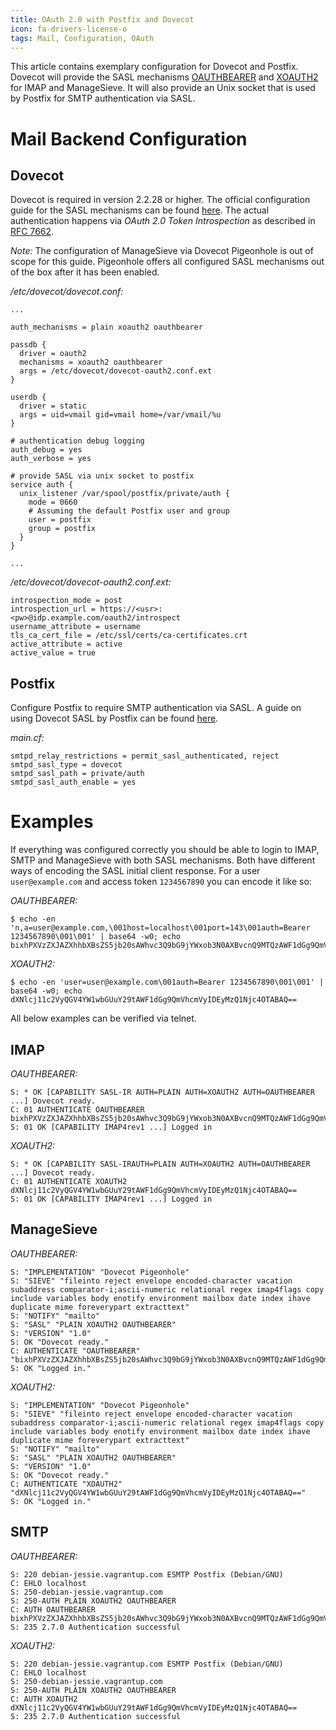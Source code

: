 ```yaml
---
title: OAuth 2.0 with Postfix and Dovecot
icon: fa-drivers-license-o
tags: Mail, Configuration, OAuth
---
```


This article contains exemplary configuration for Dovecot and Postfix. Dovecot will provide the SASL mechanisms [OAUTHBEARER](https://tools.ietf.org/html/rfc7628) and [XOAUTH2](https://developers.google.com/gmail/xoauth2_protocol) for IMAP and ManageSieve. It will also provide an Unix socket that is used by Postfix for SMTP authentication via SASL.

# Mail Backend Configuration

## Dovecot

Dovecot is required in version 2.2.28 or higher. The official configuration guide for the SASL mechanisms can be found [here](http://wiki2.dovecot.org/PasswordDatabase/oauth2). The actual authentication happens via *OAuth 2.0 Token Introspection* as described in [RFC 7662](https://tools.ietf.org/html/rfc7662).

*Note:* The configuration of ManageSieve via Dovecot Pigeonhole is out of scope for this guide. Pigeonhole offers all configured SASL mechanisms out of the box after it has been enabled.

*/etc/dovecot/dovecot.conf:*

	...
	
    auth_mechanisms = plain xoauth2 oauthbearer

    passdb {
      driver = oauth2
      mechanisms = xoauth2 oauthbearer
      args = /etc/dovecot/dovecot-oauth2.conf.ext
    }

    userdb {
      driver = static
      args = uid=vmail gid=vmail home=/var/vmail/%u
    }

    # authentication debug logging
    auth_debug = yes
    auth_verbose = yes

    # provide SASL via unix socket to postfix
    service auth {
      unix_listener /var/spool/postfix/private/auth {
        mode = 0660
        # Assuming the default Postfix user and group
        user = postfix
        group = postfix
      }
    }
    
    ...

*/etc/dovecot/dovecot-oauth2.conf.ext:*

    introspection_mode = post
    introspection_url = https://<usr>:<pw>@idp.example.com/oauth2/introspect
    username_attribute = username
    tls_ca_cert_file = /etc/ssl/certs/ca-certificates.crt
    active_attribute = active
    active_value = true

## Postfix

Configure Postfix to require SMTP authentication via SASL. A guide on using Dovecot SASL by Postfix can be found [here](http://wiki2.dovecot.org/HowTo/PostfixAndDovecotSASL).

*main.cf:*

    smtpd_relay_restrictions = permit_sasl_authenticated, reject
    smtpd_sasl_type = dovecot
    smtpd_sasl_path = private/auth
    smtpd_sasl_auth_enable = yes
    
# Examples

If everything was configured correctly you should be able to login to IMAP, SMTP and ManageSieve with both SASL mechanisms. Both have different ways of encoding the SASL initial client response. For a user `user@example.com` and access token `1234567890` you can encode it like so:

*OAUTHBEARER:*

	$ echo -en 'n,a=user@example.com,\001host=localhost\001port=143\001auth=Bearer 1234567890\001\001' | base64 -w0; echo
	bixhPXVzZXJAZXhhbXBsZS5jb20sAWhvc3Q9bG9jYWxob3N0AXBvcnQ9MTQzAWF1dGg9QmVhcmVyIDEyMzQ1Njc4OTABAQ==
	
*XOAUTH2:*

	$ echo -en 'user=user@example.com\001auth=Bearer 1234567890\001\001' | base64 -w0; echo
	dXNlcj11c2VyQGV4YW1wbGUuY29tAWF1dGg9QmVhcmVyIDEyMzQ1Njc4OTABAQ==

All below examples can be verified via telnet.

## IMAP

*OAUTHBEARER:*

	S: * OK [CAPABILITY SASL-IR AUTH=PLAIN AUTH=XOAUTH2 AUTH=OAUTHBEARER ...] Dovecot ready.
	C: 01 AUTHENTICATE OAUTHBEARER bixhPXVzZXJAZXhhbXBsZS5jb20sAWhvc3Q9bG9jYWxob3N0AXBvcnQ9MTQzAWF1dGg9QmVhcmVyIDEyMzQ1Njc4OTABAQ==
	S: 01 OK [CAPABILITY IMAP4rev1 ...] Logged in

*XOAUTH2:*

	S: * OK [CAPABILITY SASL-IRAUTH=PLAIN AUTH=XOAUTH2 AUTH=OAUTHBEARER ...] Dovecot ready.
	C: 01 AUTHENTICATE XOAUTH2 dXNlcj11c2VyQGV4YW1wbGUuY29tAWF1dGg9QmVhcmVyIDEyMzQ1Njc4OTABAQ==
	S: 01 OK [CAPABILITY IMAP4rev1 ...] Logged in

## ManageSieve

*OAUTHBEARER:*

	S: "IMPLEMENTATION" "Dovecot Pigeonhole"
	S: "SIEVE" "fileinto reject envelope encoded-character vacation subaddress comparator-i;ascii-numeric relational regex imap4flags copy include variables body enotify environment mailbox date index ihave duplicate mime foreverypart extracttext"
	S: "NOTIFY" "mailto"
	S: "SASL" "PLAIN XOAUTH2 OAUTHBEARER"
	S: "VERSION" "1.0"
	S: OK "Dovecot ready."
	C: AUTHENTICATE "OAUTHBEARER" "bixhPXVzZXJAZXhhbXBsZS5jb20sAWhvc3Q9bG9jYWxob3N0AXBvcnQ9MTQzAWF1dGg9QmVhcmVyIDEyMzQ1Njc4OTABAQ=="
	S: OK "Logged in."
	
*XOAUTH2:*

	S: "IMPLEMENTATION" "Dovecot Pigeonhole"
	S: "SIEVE" "fileinto reject envelope encoded-character vacation subaddress comparator-i;ascii-numeric relational regex imap4flags copy include variables body enotify environment mailbox date index ihave duplicate mime foreverypart extracttext"
	S: "NOTIFY" "mailto"
	S: "SASL" "PLAIN XOAUTH2 OAUTHBEARER"
	S: "VERSION" "1.0"
	S: OK "Dovecot ready."
	C: AUTHENTICATE "XOAUTH2" "dXNlcj11c2VyQGV4YW1wbGUuY29tAWF1dGg9QmVhcmVyIDEyMzQ1Njc4OTABAQ=="
	S: OK "Logged in."
	
## SMTP

*OAUTHBEARER:*

	S: 220 debian-jessie.vagrantup.com ESMTP Postfix (Debian/GNU)
	C: EHLO localhost
	S: 250-debian-jessie.vagrantup.com
	S: 250-AUTH PLAIN XOAUTH2 OAUTHBEARER
	C: AUTH OAUTHBEARER bixhPXVzZXJAZXhhbXBsZS5jb20sAWhvc3Q9bG9jYWxob3N0AXBvcnQ9MTQzAWF1dGg9QmVhcmVyIDEyMzQ1Njc4OTABAQ==
	S: 235 2.7.0 Authentication successful

*XOAUTH2:*

	S: 220 debian-jessie.vagrantup.com ESMTP Postfix (Debian/GNU)
	C: EHLO localhost
	S: 250-debian-jessie.vagrantup.com
	S: 250-AUTH PLAIN XOAUTH2 OAUTHBEARER
	C: AUTH XOAUTH2 dXNlcj11c2VyQGV4YW1wbGUuY29tAWF1dGg9QmVhcmVyIDEyMzQ1Njc4OTABAQ==
	S: 235 2.7.0 Authentication successful